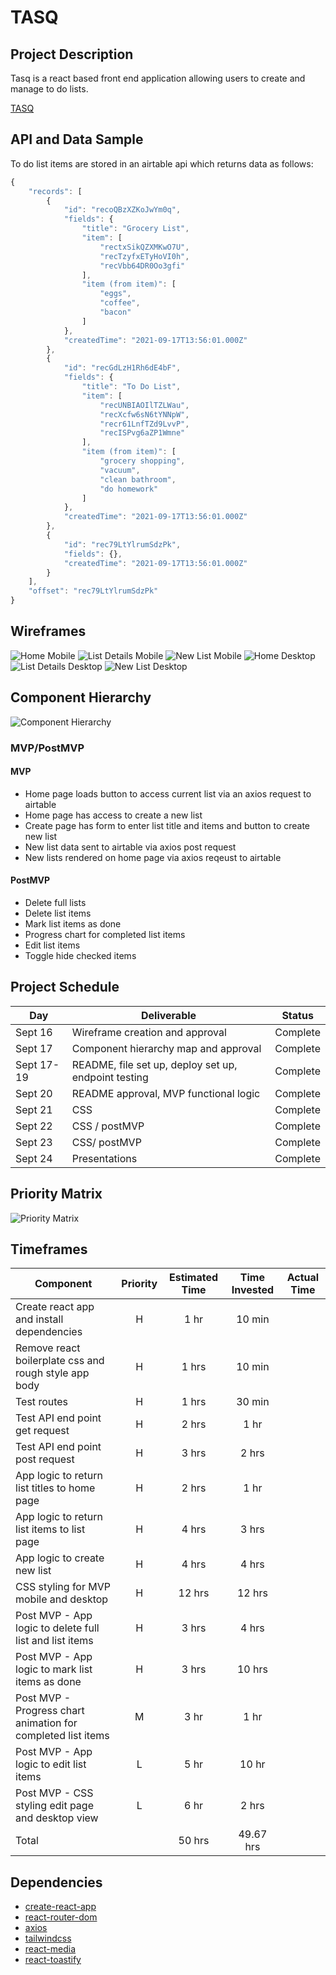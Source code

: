 # TASQ

## Project Description

Tasq is a react based front end application allowing users to create and manage to do lists.

[TASQ](https://tasq.netlify.app/)

## API and Data Sample

To do list items are stored in an airtable api which returns data as follows:

``` javascript
{
    "records": [
        {
            "id": "recoQBzXZKoJwYm0q",
            "fields": {
                "title": "Grocery List",
                "item": [
                    "rectxSikQZXMKwO7U",
                    "recTzyfxETyHoVI0h",
                    "recVbb64DR0Oo3gfi"
                ],
                "item (from item)": [
                    "eggs",
                    "coffee",
                    "bacon"
                ]
            },
            "createdTime": "2021-09-17T13:56:01.000Z"
        },
        {
            "id": "recGdLzH1Rh6dE4bF",
            "fields": {
                "title": "To Do List",
                "item": [
                    "recUNBIAOIlTZLWau",
                    "recXcfw6sN6tYNNpW",
                    "recr61LnfTZd9LvvP",
                    "recISPvg6aZP1Wmne"
                ],
                "item (from item)": [
                    "grocery shopping",
                    "vacuum",
                    "clean bathroom",
                    "do homework"
                ]
            },
            "createdTime": "2021-09-17T13:56:01.000Z"
        },
        {
            "id": "rec79LtYlrumSdzPk",
            "fields": {},
            "createdTime": "2021-09-17T13:56:01.000Z"
        }
    ],
    "offset": "rec79LtYlrumSdzPk"
}
```

## Wireframes
![Home Mobile](https://github.com/ktbg/tasq/blob/main/Images/home_mobile.png) 
![List Details Mobile](https://github.com/ktbg/tasq/blob/main/Images/listDetail_mobile.png) 
![New List Mobile](https://github.com/ktbg/tasq/blob/main/Images/listEdit_mobile.png)
![Home Desktop](https://github.com/ktbg/tasq/blob/main/Images/home_desktop.png)
![List Details Desktop](https://github.com/ktbg/tasq/blob/main/Images/listDetails_desktop.png)
![New List Desktop](https://github.com/ktbg/tasq/blob/main/Images/listEdit_desktop.png)


## Component Hierarchy

![Component Hierarchy](https://github.com/ktbg/tasq/blob/main/Images/Tasq_componentHierarchy.png)

### MVP/PostMVP

#### MVP 

- Home page loads button to access current list via an axios request to airtable
- Home page has access to create a new list
- Create page has form to enter list title and items and button to create new list
- New list data sent to airtable via axios post request
- New lists rendered on home page via axios reqeust to airtable

#### PostMVP  

- Delete full lists
- Delete list items
- Mark list items as done
- Progress chart for completed list items
- Edit list items
- Toggle hide checked items

## Project Schedule

|  Day | Deliverable | Status
|---|---| ---|
|Sept 16| Wireframe creation and approval | Complete
|Sept 17| Component hierarchy map and approval | Complete
|Sept 17-19| README, file set up, deploy set up, endpoint testing  | Complete
|Sept 20| README approval, MVP functional logic  | Complete
|Sept 21| CSS | Complete
|Sept 22| CSS / postMVP| Complete
|Sept 23| CSS/ postMVP | Complete
|Sept 24| Presentations | Complete

## Priority Matrix

![Priority Matrix](https://github.com/ktbg/tasq/blob/main/Images/p2_priorityMatrix.png)

## Timeframes

| Component | Priority | Estimated Time | Time Invested | Actual Time |
| --- | :---: |  :---: | :---: | :---: |
| Create react app and install dependencies | H | 1 hr| 10 min |  |
| Remove react boilerplate css and rough style app body | H | 1 hrs| 10 min |  |
| Test routes| H | 1 hrs| 30 min | |
| Test API end point get request | H | 2 hrs| 1 hr | |
| Test API end point post request | H | 3 hrs| 2 hrs |  |
| App logic to return list titles to home page | H | 2 hrs| 1 hr |  |
| App logic to return list items to list page | H | 4 hrs| 3 hrs |  |
| App logic to create new list | H | 4 hrs| 4 hrs |  |
| CSS styling for MVP mobile and desktop| H | 12 hrs| 12 hrs |  |
| Post MVP - App logic to delete full list and list items | H | 3 hrs | 4 hrs |  |
| Post MVP - App logic to mark list items as done | H | 3 hrs| 10 hrs |  |
| Post MVP - Progress chart animation for completed list items | M | 3 hr | 1 hr |  |
| Post MVP - App logic to edit list items | L | 5 hr| 10 hr |  |
| Post MVP - CSS styling edit page and desktop view | L | 6 hr | 2 hrs| |
| Total |  | 50 hrs| 49.67 hrs |  |

## Dependencies

- [create-react-app](https://create-react-app.dev/) 
- [react-router-dom](https://reactrouter.com/web/guides/quick-start)
- [axios](https://www.npmjs.com/package/axios)
- [tailwindcss](https://tailwindcss.com/docs/guides/create-react-app)
- [react-media](https://github.com/ReactTraining/react-media)
- [react-toastify](https://fkhadra.github.io/react-toastify/introduction)


